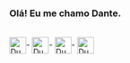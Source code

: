 ### Olá! Eu me chamo Dante.
<div>
  <div style="display: inline-block"><br>
  <img align="center" alt="Duarte-CSS"  height="30"  wisht="40"  src="https://cdn.jsdelivr.net/gh/devicons/devicon/icons/css3/css3-original.svg" />-
  <img align="center" alt="Duarte-HTML"  height="30"  wisht="40"  src="https://cdn.jsdelivr.net/gh/devicons/devicon/icons/html5/html5-original.svg"/>-
  <img align="center" alt="Duarte-HTML"  height="30"  wisht="40"  src="https://cdn.jsdelivr.net/gh/devicons/devicon/icons/python/python-original.svg"/>-
  <img align="center" alt="Duart-PHP" height="30" wisht="40" src="https://cdn.jsdelivr.net/gh/devicons/devicon/icons/php/php-plain.svg">
  </div>
</div>

